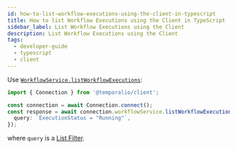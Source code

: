 ```yaml
---
id: how-to-list-workflow-executions-using-the-client-in-typescript
title: How to list Workflow Executions using the Client in TypeScript
sidebar_label: List Workflow Executions using the Client
description: List Workflow Executions using the Client
tags:
  - developer-guide
  - typescript
  - client
---
```


Use [`WorkflowService.listWorkflowExecutions`](https://typescript.temporal.io/api/classes/proto.temporal.api.workflowservice.v1.WorkflowService-1#listworkflowexecutions):

```typescript
import { Connection } from '@temporalio/client';

const connection = await Connection.connect();
const response = await connection.workflowService.listWorkflowExecutions({
  query: `ExecutionStatus = "Running"`,
});
```

where `query` is a [List Filter](/concepts/what-is-a-list-filter).
